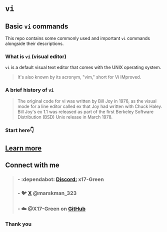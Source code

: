 # `vi`

## **Basic `vi` commands**
This repo contains some commonly used and important `vi` commands alongside their descriptions.

### What is `vi` (visual editor)
`vi` is a default visual text editor that comes with the UNIX operating system.
> It's also known by its acronym, "vim," short for Vi IMproved.

### A brief history of `vi`
> The original code for vi was written by Bill Joy in 1976, as the visual mode for a line editor called ex that Joy had written with Chuck Haley. Bill Joy's ex 1.1 was released as part of the first Berkeley Software Distribution (BSD) Unix release in March 1978.

### Start here:point_down: 
## **[Learn more](vi/vi.md)**

## Connect with me 
> ### - :dependabot: [Discord:](https://discord.com/users/982980024950997073) **x17-Green** 
> ### - :bird: [X](https://twitter.com/marksman_323) @marskman_323
> ### - :cloud: @X17-Green on [GitHub](https://github.com/x17-Green)

### **Thank you**
